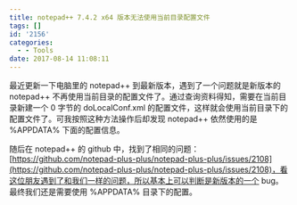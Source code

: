 ```yaml
---
title: notepad++ 7.4.2 x64 版本无法使用当前目录配置文件
tags: []
id: '2156'
categories:
  - - Tools
date: 2017-08-14 11:08:11
---
```


最近更新一下电脑里的 notepad++ 到最新版本，遇到了一个问题就是新版本的 notepad++ 不再使用当前目录的配置文件了。通过查询资料得知，需要在当前目录新建一个 0 字节的 doLocalConf.xml 的配置文件，这样就会使用当前目录下的配置文件了。可我按照这种方法操作后却发现 notepad++ 依然使用的是 %APPDATA% 下面的配置信息。
<!-- more -->
随后在 notepad++ 的 github 中，找到了相同的问题：[https://github.com/notepad-plus-plus/notepad-plus-plus/issues/2108](https://github.com/notepad-plus-plus/notepad-plus-plus/issues/2108)，看这位朋友遇到了和我们一样的问题，所以基本上可以判断是新版本的一个 bug。最终我们还是需要使用 %APPDATA% 目录下的配置。